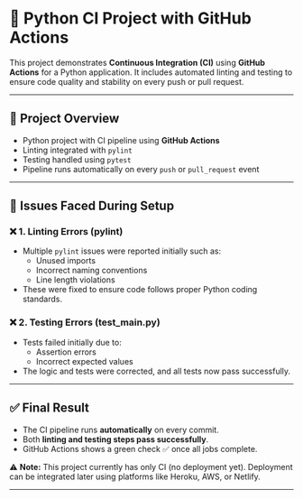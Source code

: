 # 🐍 Python CI Project with GitHub Actions

This project demonstrates **Continuous Integration (CI)** using **GitHub Actions** for a Python application. It includes automated linting and testing to ensure code quality and stability on every push or pull request.

---

## 📂 Project Overview

- Python project with CI pipeline using **GitHub Actions**
- Linting integrated with `pylint`
- Testing handled using `pytest`
- Pipeline runs automatically on every `push` or `pull_request` event

---

## 🐞 Issues Faced During Setup

### ❌ 1. Linting Errors (pylint)

- Multiple `pylint` issues were reported initially such as:
  - Unused imports
  - Incorrect naming conventions
  - Line length violations
- These were fixed to ensure code follows proper Python coding standards.

### ❌ 2. Testing Errors (test_main.py)

- Tests failed initially due to:
  - Assertion errors
  - Incorrect expected values
- The logic and tests were corrected, and all tests now pass successfully.

---

## ✅ Final Result

- The CI pipeline runs **automatically** on every commit.
- Both **linting and testing steps pass successfully**.
- GitHub Actions shows a green check ✅ once all jobs complete.

⚠️ **Note:** This project currently has only CI (no deployment yet). Deployment can be integrated later using platforms like Heroku, AWS, or Netlify.

---


